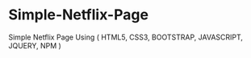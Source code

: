 # Simple-Netflix-Page
Simple Netflix Page Using ( HTML5, CSS3, BOOTSTRAP, JAVASCRIPT, JQUERY, NPM )
